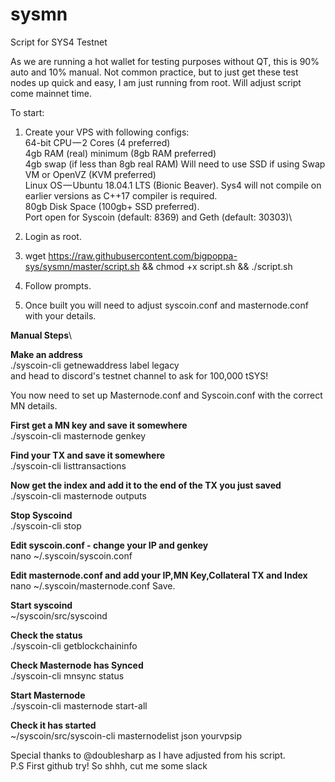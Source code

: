 # sysmn
Script for SYS4 Testnet

As we are running a hot wallet for testing purposes without QT, this is 90% auto and 10% manual. Not common practice, but to just get these test nodes up quick and easy, I am just running from root. Will adjust script come mainnet time.

To start:
1. Create your VPS with following configs:\
    64-bit CPU — 2 Cores (4 preferred)\
    4gb RAM (real) minimum (8gb RAM preferred)\
    4gb swap (if less than 8gb real RAM) Will need to use SSD if using Swap\
    VM or OpenVZ (KVM preferred)\
    Linux OS — Ubuntu 18.04.1 LTS (Bionic Beaver). Sys4 will not compile on earlier versions as C++17 compiler is required.\
    80gb Disk Space (100gb+ SSD preferred).\
    Port open for Syscoin (default: 8369) and Geth (default: 30303)\

2. Login as root.
3. wget https://raw.githubusercontent.com/bigpoppa-sys/sysmn/master/script.sh  && chmod +x script.sh && ./script.sh
6. Follow prompts.
7. Once built you will need to adjust syscoin.conf and masternode.conf with your details.

**Manual Steps**\

**Make an address**\
./syscoin-cli getnewaddress label legacy\
and head to discord's testnet channel to ask for 100,000 tSYS!

You now need to set up Masternode.conf and Syscoin.conf with the correct MN details.

**First get a MN key and save it somewhere**\
./syscoin-cli masternode genkey

**Find your TX and save it somewhere**\
./syscoin-cli listtransactions

**Now get the index and add it to the end of the TX you just saved**\
./syscoin-cli masternode outputs

**Stop Syscoind**\
./syscoin-cli stop

**Edit syscoin.conf - change your IP and genkey**\
nano ~/.syscoin/syscoin.conf

**Edit masternode.conf and add your IP,MN Key,Collateral TX and Index**\
nano ~/.syscoin/masternode.conf
Save.

**Start syscoind**\
~/syscoin/src/syscoind

**Check the status**\
./syscoin-cli getblockchaininfo

**Check Masternode has Synced**\
./syscoin-cli mnsync status

**Start Masternode**\
./syscoin-cli masternode start-all

**Check it has started**\
~/syscoin/src/syscoin-cli masternodelist json yourvpsip


Special thanks to @doublesharp as I have adjusted from his script.\
P.S First github try! So shhh, cut me some slack
